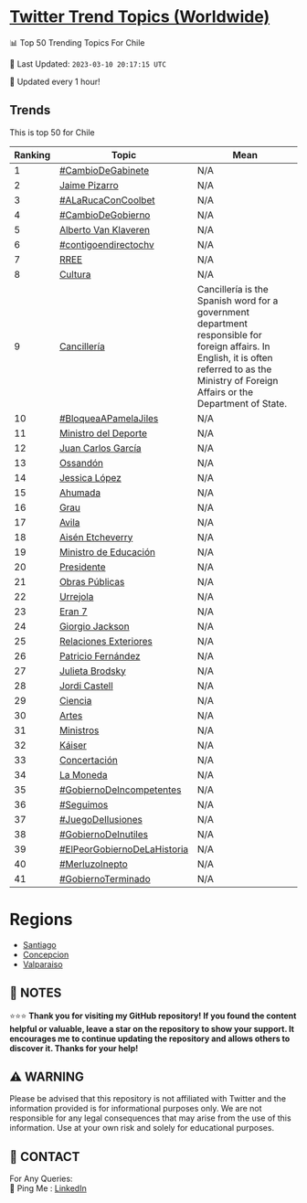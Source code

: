 [Twitter Trend Topics (Worldwide)](https://github.com/ErcinDedeoglu/Twitter-Trend-Topics)
==========


📊 Top 50 Trending Topics For Chile

📆 Last Updated: `2023-03-10 20:17:15 UTC`

🔧 Updated every 1 hour!


## Trends

This is top 50 for Chile

| Ranking | Topic | Mean |
| ------- | ------------ | ------------ |
| 1 | [#CambioDeGabinete](http://twitter.com/search?q=%23CambioDeGabinete) | N/A |
| 2 | [Jaime Pizarro](http://twitter.com/search?q=Jaime+Pizarro) | N/A |
| 3 | [#ALaRucaConCoolbet](http://twitter.com/search?q=%23ALaRucaConCoolbet) | N/A |
| 4 | [#CambioDeGobierno](http://twitter.com/search?q=%23CambioDeGobierno) | N/A |
| 5 | [Alberto Van Klaveren](http://twitter.com/search?q=Alberto+Van+Klaveren) | N/A |
| 6 | [#contigoendirectochv](http://twitter.com/search?q=%23contigoendirectochv) | N/A |
| 7 | [RREE](http://twitter.com/search?q=RREE) | N/A |
| 8 | [Cultura](http://twitter.com/search?q=Cultura) | N/A |
| 9 | [Cancillería](http://twitter.com/search?q=Canciller%c3%ada) | Cancillería is the Spanish word for a government department responsible for foreign affairs. In English, it is often referred to as the Ministry of Foreign Affairs or the Department of State. |
| 10 | [#BloqueaAPamelaJiles](http://twitter.com/search?q=%23BloqueaAPamelaJiles) | N/A |
| 11 | [Ministro del Deporte](http://twitter.com/search?q=Ministro+del+Deporte) | N/A |
| 12 | [Juan Carlos García](http://twitter.com/search?q=Juan+Carlos+Garc%c3%ada) | N/A |
| 13 | [Ossandón](http://twitter.com/search?q=Ossand%c3%b3n) | N/A |
| 14 | [Jessica López](http://twitter.com/search?q=Jessica+L%c3%b3pez) | N/A |
| 15 | [Ahumada](http://twitter.com/search?q=Ahumada) | N/A |
| 16 | [Grau](http://twitter.com/search?q=Grau) | N/A |
| 17 | [Avila](http://twitter.com/search?q=Avila) | N/A |
| 18 | [Aisén Etcheverry](http://twitter.com/search?q=Ais%c3%a9n+Etcheverry) | N/A |
| 19 | [Ministro de Educación](http://twitter.com/search?q=Ministro+de+Educaci%c3%b3n) | N/A |
| 20 | [Presidente](http://twitter.com/search?q=Presidente) | N/A |
| 21 | [Obras Públicas](http://twitter.com/search?q=Obras+P%c3%bablicas) | N/A |
| 22 | [Urrejola](http://twitter.com/search?q=Urrejola) | N/A |
| 23 | [Eran 7](http://twitter.com/search?q=Eran+7) | N/A |
| 24 | [Giorgio Jackson](http://twitter.com/search?q=Giorgio+Jackson) | N/A |
| 25 | [Relaciones Exteriores](http://twitter.com/search?q=Relaciones+Exteriores) | N/A |
| 26 | [Patricio Fernández](http://twitter.com/search?q=Patricio+Fern%c3%a1ndez) | N/A |
| 27 | [Julieta Brodsky](http://twitter.com/search?q=Julieta+Brodsky) | N/A |
| 28 | [Jordi Castell](http://twitter.com/search?q=Jordi+Castell) | N/A |
| 29 | [Ciencia](http://twitter.com/search?q=Ciencia) | N/A |
| 30 | [Artes](http://twitter.com/search?q=Artes) | N/A |
| 31 | [Ministros](http://twitter.com/search?q=Ministros) | N/A |
| 32 | [Káiser](http://twitter.com/search?q=K%c3%a1iser) | N/A |
| 33 | [Concertación](http://twitter.com/search?q=Concertaci%c3%b3n) | N/A |
| 34 | [La Moneda](http://twitter.com/search?q=La+Moneda) | N/A |
| 35 | [#GobiernoDeIncompetentes](http://twitter.com/search?q=%23GobiernoDeIncompetentes) | N/A |
| 36 | [#Seguimos](http://twitter.com/search?q=%23Seguimos) | N/A |
| 37 | [#JuegoDeIlusiones](http://twitter.com/search?q=%23JuegoDeIlusiones) | N/A |
| 38 | [#GobiernoDeInutiles](http://twitter.com/search?q=%23GobiernoDeInutiles) | N/A |
| 39 | [#ElPeorGobiernoDeLaHistoria](http://twitter.com/search?q=%23ElPeorGobiernoDeLaHistoria) | N/A |
| 40 | [#MerluzoInepto](http://twitter.com/search?q=%23MerluzoInepto) | N/A |
| 41 | [#GobiernoTerminado](http://twitter.com/search?q=%23GobiernoTerminado) | N/A |



# Regions

* [Santiago](</Chile/Santiago.md>)
* [Concepcion](</Chile/Concepcion.md>)
* [Valparaiso](</Chile/Valparaiso.md>)



## 📝 NOTES

⭐⭐⭐ **Thank you for visiting my GitHub repository! If you found the content helpful or valuable, leave a star on the repository to show your support. It encourages me to continue updating the repository and allows others to discover it. Thanks for your help!**


## ⚠️ WARNING

Please be advised that this repository is not affiliated with Twitter and the information provided is for informational purposes only. We are not responsible for any legal consequences that may arise from the use of this information. Use at your own risk and solely for educational purposes.


## 📨 CONTACT

 For Any Queries:  
            🏓 Ping Me : [LinkedIn](https://www.linkedin.com/in/ercindedeoglu/)
